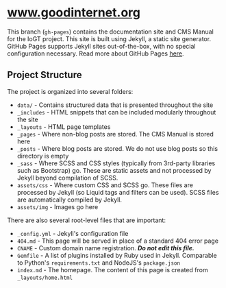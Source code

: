 # www.goodinternet.org

This branch (`gh-pages`) contains the documentation site and CMS Manual for the IoGT project. This site is built using Jekyll, a static site generator. GitHub Pages supports Jekyll sites out-of-the-box, with no special configuration necessary. Read more about GitHub Pages [here](https://pages.github.com).

## Project Structure

The project is organized into several folders:

- `data/` - Contains structured data that is presented throughout the site
- `_includes` - HTML snippets that can be included modularly throughout the site
- `_layouts` - HTML page templates
- `_pages` - Where non-blog posts are stored. The CMS Manual is stored here
- `_posts` - Where blog posts are stored. We do not use blog posts so this directory is empty
- `_sass` - Where SCSS and CSS styles (typically from 3rd-party libraries such as Bootstrap) go. These are static assets and not processed by Jekyll beyond compilation of SCSS.
- `assets/css` - Where custom CSS and SCSS go. These files are processed by Jekyll (so Liquid tags and filters can be used). SCSS files are automatically compiled by Jekyll.
- `assets/img` - Images go here
  
There are also several root-level files that are important:
- `_config.yml` - Jekyll's configuration file
- `404.md` - This page will be served in place of a standard 404 error page
- `CNAME` - Custom domain name registration. _**Do not edit this file.**_
- `Gemfile` - A list of plugins installed by Ruby used in Jekyll. Comparable to Python's `requirements.txt` and NodeJS's `package.json`
- `index.md` - The homepage. The content of this page is created from `_layouts/home.html`
